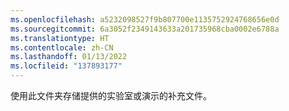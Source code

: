 ```yaml
---
ms.openlocfilehash: a5232098527f9b807700e1135752924768656e0d
ms.sourcegitcommit: 6a3052f2349143633a201735968cba0002e6788a
ms.translationtype: HT
ms.contentlocale: zh-CN
ms.lasthandoff: 01/13/2022
ms.locfileid: "137893177"
---
```

使用此文件夹存储提供的实验室或演示的补充文件。
